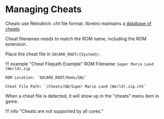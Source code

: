 # Managing Cheats

Cheats use RetroArch .cht file format. libretro maintains
a [database of cheats](https://github.com/libretro/libretro-database/tree/master/cht).

Cheat filenames needs to match the ROM name, including the ROM extension.

Place the cheat file in `SDCARD_ROOT/{System}/`.

!!! example "Cheat Filepath Example"
    ROM Filename: `Super Mario Land (World).zip`

    ROM Location: `SDCARD_ROOT/Roms/GB/`

    Cheat File Path: `/Cheats/GB/Super Mario Land (World).zip.cht`

When a cheat file is detected, it will show up in the "cheats" menu item in game.

!!! info "Cheats are not supported by all cores."